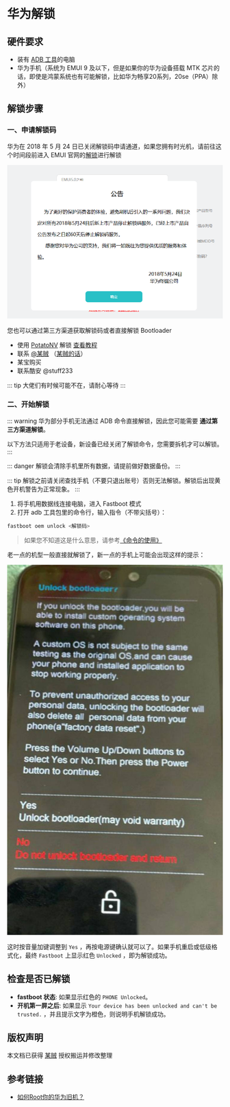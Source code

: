 # 华为解锁

## 硬件要求

* 装有 [ADB 工具](../../tools/platform-tools.md#adb-工具)的电脑
* 华为手机（系统为 EMUI 9 及以下，但是如果你的华为设备搭载 MTK 芯片的话，即使是鸿蒙系统也有可能解锁，比如华为畅享20系列，20se（PPA）除外）

## 解锁步骤

### 一、申请解锁码

华为在 2018 年 5 月 24 日已关闭解锁码申请通道，如果您拥有时光机，请前往这个时间段前进入 EMUI 官网的[解锁](https://emui.huawei.com/cn/unlock_index)进行解锁

![关闭解锁的公告](./images/huawei_close_notice.png)

您也可以通过第三方渠道获取解锁码或者直接解锁 Bootloader

* 使用 [PotatoNV](https://github.com/mashed-potatoes/PotatoNV) 解锁 <Badge type="tip" text="免费" /> [查看教程](https://zhuanlan.zhihu.com/p/397173427)
* 联系 [@某贼](http://www.coolapk.com/u/3463951) <Badge type="tip" text="免费" />（[某贼的话](https://www.coolapk.com/feed/25219974?shareKey=ZDc3M2ExYmZlNjQ2NjA3MTc2ZGY~)）
* 某宝购买 <Badge type="warning" text="付费" />
* 联系酷安 @stuff233 <Badge type="warning" text="付费" />

::: tip
大佬们有时候可能不在，请耐心等待
:::

### 二、开始解锁

::: warning
华为部分手机无法通过 ADB 命令直接解锁，因此您可能需要 __通过第三方渠道解锁__。

以下方法只适用于老设备，新设备已经关闭了解锁命令，您需要拆机才可以解锁。
:::

::: danger
解锁会清除手机里所有数据，请提前做好数据备份。
:::

::: tip
解锁之前请关闭查找手机（不要只退出账号）否则无法解锁。解锁后出现黄色开机警告为正常现象。
:::

1. 将手机用数据线连接电脑，进入 Fastboot 模式
2. 打开 adb 工具包里的命令行，输入指令（不带尖括号）：

``` bash
fastboot oem unlock <解锁码>
```

> 如果您不知道这是什么意思，请参考[《命令的使用》](../../faq/documents.md)

老一点的机型一般直接就解锁了，新一点的手机上可能会出现这样的提示：

![解锁提示](./images/unlock_ask.jpg)

这时按音量加键调整到 `Yes` ，再按电源键确认就可以了。如果手机重启或低级格式化，最终 `Fastboot` 上显示红色 `Unlocked` ，即为解锁成功。

## 检查是否已解锁

* __fastboot 状态__: 如果显示红色的 `PHONE Unlocked`。
* __开机第一屏之后__: 如果显示 `Your device has been unlocked and can't be trusted.` ，并且提示文字为橙色，则说明手机解锁成功。

## 版权声明

本文档已获得 [某贼](https://www.coolapk.com/u/3463951) 授权搬运并修改整理

## 参考链接

* [如何Root你的华为旧机？](https://www.coolapk.com/feed/26320412?shareKey=YzZmMjdiZjEwNThjNjEwZDQ5MGI~&shareUid=3463951&shareFrom=com.coolapk.market_11.3)
